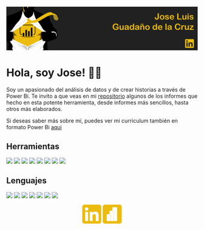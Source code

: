 <a href="https://www.linkedin.com/in/guadano/" title="Jose Guadaño"><img src="https://github.com/guadano/guadano/blob/main/Imagenes/portada.png"></a>

<h1> Hola, soy Jose! 🙋‍♂️ </h1>

Soy un apasionado del análisis de datos y de crear historias a través de Power Bi. Te invito a que veas en mi [repositorio](https://github.com/guadano?tab=repositories) algunos de los informes que hecho en esta potente herramienta, desde informes más sencillos, hasta otros más elaborados.

Si deseas saber más sobre mí, puedes ver mi curriculum también en formato Power Bi [aqui](https://app.powerbi.com/view?r=eyJrIjoiYjk1YjYyNDAtMDZiMy00YjU0LWEwNzAtNzZiYmRmZTYyNjJjIiwidCI6ImJlYTQyMGRlLTJkNjYtNDZmYy05OTVkLTUxYzYwN2MwOGQxZSIsImMiOjl9)

<h2>Herramientas</h2>

![](https://img.shields.io/badge/OS-Windows-informational?style=plastic&logo=WINDOWS&logoColor=white&color=yellow) ![](https://img.shields.io/badge/Tool-PowerBI-informational?style=plastic&logo=power-bi&logoColor=white&color=yellow) ![](https://img.shields.io/badge/Tool-PowerQuery-informational?style=plastic&logo=power-bi&logoColor=white&color=yellow) ![](https://img.shields.io/badge/Tool-OracleDeveloper-blueviolet?style=plastic&logo=oracle&logoColor=white&color=yellow) ![](https://img.shields.io/badge/Tool-VisualStudioCode-informational?style=plastic&logo=visualstudiocode&logoColor=white&color=yellow) ![](https://img.shields.io/badge/Tool-MSExcel-informational?style=plastic&logo=WINDOWS&logoColor=white&color=yellow) ![](https://img.shields.io/badge/Tool-PowerPoint-informational?style=plastic&logo=WINDOWS&logoColor=white&color=yellow) ![](https://img.shields.io/badge/Tool-StreamLit-informational?style=plastic&logo=streamlit&logoColor=white&color=yellow)

<h2>Lenguajes</h2>

![](https://img.shields.io/badge/Language-DAX-informational?style=plastic&logo=power-bi&logoColor=white&color=yellow) ![](https://img.shields.io/badge/Language-MySQL-blueviolet?style=plastic&logo=mysql&logoColor=white&color=yellow) ![](https://img.shields.io/badge/Language-Python-informational?style=plastic&logo=PYTHON&logoColor=white&color=yellow) ![](https://img.shields.io/badge/Language-Pandas-informational?style=plastic&logo=pandas&logoColor=white&color=yellow) ![](https://img.shields.io/badge/Language-NumPy-informational?style=plastic&logo=numpy&logoColor=white&color=yellow) ![](https://img.shields.io/badge/Language-PlotLy-informational?style=plastic&logo=plotly&logoColor=white&color=yellow) ![](https://img.shields.io/badge/Language-XML-informational?style=plastic&logo=WINDOWS&logoColor=white&color=yellow)

<p align="center">
<a href="https://www.linkedin.com/in/guadano/" title="LinkedIn"> <img src="https://github.com/guadano/guadano/blob/main/Imagenes/LinkedIn_icon.png" alt="LinkedIn" width="50" height="50" border="0"></a>   <a href="https://app.powerbi.com/view?r=eyJrIjoiYjk1YjYyNDAtMDZiMy00YjU0LWEwNzAtNzZiYmRmZTYyNjJjIiwidCI6ImJlYTQyMGRlLTJkNjYtNDZmYy05OTVkLTUxYzYwN2MwOGQxZSIsImMiOjl9" title="PowerBi"> <img src="https://github.com/guadano/guadano/blob/main/Imagenes/pbi_icon.png" alt="PowerBi" width="50" height="50" border="0"></a></p>
